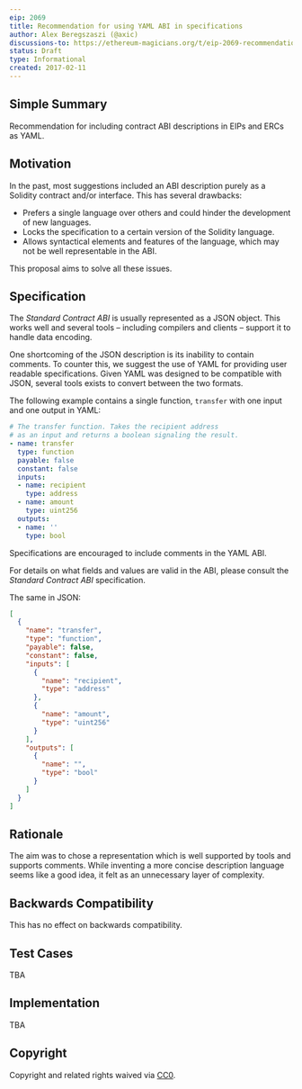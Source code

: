 ```yaml
---
eip: 2069
title: Recommendation for using YAML ABI in specifications
author: Alex Beregszaszi (@axic)
discussions-to: https://ethereum-magicians.org/t/eip-2069-recommendation-for-using-yaml-abi-in-specifications/3347
status: Draft
type: Informational
created: 2017-02-11
---
```


## Simple Summary

Recommendation for including contract ABI descriptions in EIPs and ERCs as YAML.

## Motivation

In the past, most suggestions included an ABI description purely as a Solidity contract and/or interface. This has several drawbacks:
- Prefers a single language over others and could hinder the development of new languages.
- Locks the specification to a certain version of the Solidity language.
- Allows syntactical elements and features of the language, which may not be well representable in the ABI.

This proposal aims to solve all these issues.

## Specification

The *Standard Contract ABI* is usually represented as a JSON object.  This works well and several tools – including compilers and clients – support it to handle data encoding.

One shortcoming of the JSON description is its inability to contain comments.  To counter this, we suggest the use of YAML for providing user readable specifications.  Given YAML was designed to be compatible with JSON, several tools exists to convert between the two formats.

The following example contains a single function, `transfer` with one input and one output in YAML:

```yaml
# The transfer function. Takes the recipient address
# as an input and returns a boolean signaling the result.
- name: transfer
  type: function
  payable: false
  constant: false
  inputs:
  - name: recipient
    type: address
  - name: amount
    type: uint256
  outputs:
  - name: ''
    type: bool
```

Specifications are encouraged to include comments in the YAML ABI.

For details on what fields and values are valid in the ABI, please consult the *Standard Contract ABI* specification.


The same in JSON:

```json
[
  {
    "name": "transfer",
    "type": "function",
    "payable": false,
    "constant": false,
    "inputs": [
      {
        "name": "recipient",
        "type": "address"
      },
      {
        "name": "amount",
        "type": "uint256"
      }
    ],
    "outputs": [
      {
        "name": "",
        "type": "bool"
      }
    ]
  }
]
```

## Rationale

The aim was to chose a representation which is well supported by tools and supports comments. While inventing a more concise description language seems like a good idea, it felt as an unnecessary layer of complexity.

## Backwards Compatibility

This has no effect on backwards compatibility.

## Test Cases

TBA

## Implementation

TBA

## Copyright

Copyright and related rights waived via [CC0](https://creativecommons.org/publicdomain/zero/1.0/).
